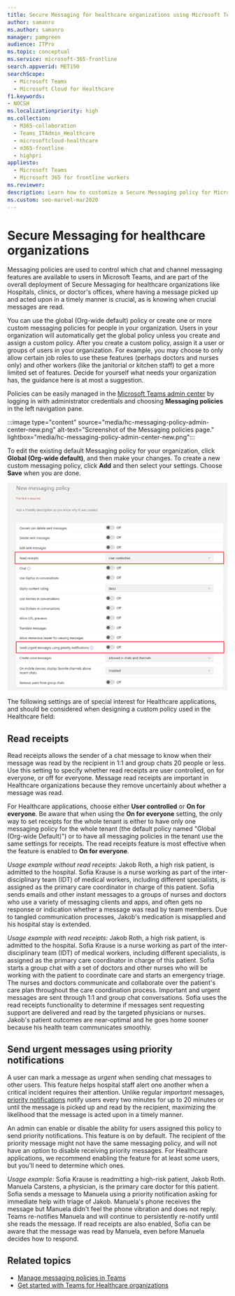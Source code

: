 ```yaml
---
title: Secure Messaging for healthcare organizations using Microsoft Teams
author: samanro
ms.author: samanro
manager: pamgreen
audience: ITPro
ms.topic: conceptual
ms.service: microsoft-365-frontline
search.appverid: MET150
searchScope:
  - Microsoft Teams
  - Microsoft Cloud for Healthcare
f1.keywords:
- NOCSH
ms.localizationpriority: high
ms.collection:
  - M365-collaboration
  - Teams_ITAdmin_Healthcare
  - microsoftcloud-healthcare
  - m365-frontline
  - highpri
appliesto: 
  - Microsoft Teams
  - Microsoft 365 for frontline workers
ms.reviewer: 
description: Learn how to customize a Secure Messaging policy for Microsoft Teams that can include read receipts and priority notifications.
ms.custom: seo-marvel-mar2020
---
```


# Secure Messaging for healthcare organizations

Messaging policies are used to control which chat and channel messaging features are available to users in Microsoft Teams, and are part of the overall deployment of Secure Messaging for healthcare organizations like Hospitals, clinics, or doctor's offices, where having a message picked up and acted upon in a timely manner is crucial, as is knowing when crucial messages are read.

You can use the global (Org-wide default) policy or create one or more custom messaging policies for people in your organization. Users in your organization will automatically get the global policy unless you create and assign a custom policy. After you create a custom policy, assign it a user or groups of users in your organization. For example, you may choose to only allow certain job roles to use these features (perhaps doctors and nurses only) and other workers (like the janitorial or kitchen staff) to get a more limited set of features. Decide for yourself what needs your organization has, the guidance here is at most a suggestion.

Policies can be easily managed in the [Microsoft Teams admin center](https://admin.teams.microsoft.com) by logging in with administrator credentials and choosing **Messaging policies** in the left navigation pane.

 :::image type="content" source="media/hc-messaging-policy-admin-center-new.png" alt-text="Screenshot of the Messaging policies page." lightbox="media/hc-messaging-policy-admin-center-new.png":::
 
 To edit the existing default Messaging policy for your organization, click **Global (Org-wide default)**, and then make your changes. To create a new custom messaging policy, click **Add** and then select your settings. Choose **Save** when you are done.

![Screenshot of messaging policy settings.](media/hc-messaging-policy.png)

The following settings are of special interest for Healthcare applications, and should be considered when designing a custom policy used in the Healthcare field:

## Read receipts

Read receipts allows the sender of a chat message to know when their message was read by the recipient in 1:1 and group chats 20 people or less. Use this setting to specify whether read receipts are user controlled, on for everyone, or off for everyone. Message read receipts are important in Healthcare organizations because they remove uncertainly about whether a message was read.

For Healthcare applications, choose either **User controlled** or **On for everyone**. Be aware that when using the **On for everyone** setting, the only way to set receipts for the whole  tenant is either to have only one messaging policy for the whole tenant (the default policy named "Global (Org-wide Default)") or to have all messaging policies in the tenant use the same settings for receipts. The read receipts feature is most effective when the feature is enabled to **On for everyone**.

*Usage example without read receipts:* Jakob Roth, a high risk patient, is admitted to the hospital.  Sofia Krause is a nurse working as part of the inter-disciplinary team (IDT) of medical workers, including different specialists, is assigned as the primary care coordinator in charge of this patient.  Sofia sends emails and other instant messages to a groups of nurses and doctors who use a variety of messaging clients and apps, and often gets no response or indication whether a message was read by team members. Due to tangled communication processes, Jakob's medication is misapplied and his hospital stay is extended.

*Usage example with read receipts:* Jakob Roth, a high risk patient, is admitted to the hospital.  Sofia Krause is a nurse working as part of the inter-disciplinary team (IDT) of medical workers, including different specialists, is assigned as the primary care coordinator in charge of this patient.  Sofia starts a group chat with a set of doctors and other nurses who will be working with the patient to coordinate care and starts an emergency triage.  The nurses and doctors communicate and collaborate over the patient's care plan throughout the care coordination process.  Important and urgent messages are sent through 1:1 and group chat conversations. Sofia uses the read receipts functionality to determine if messages sent requesting support are delivered and read by the targeted physicians or nurses. Jakob's patient outcomes are near-optimal and he goes home sooner because his health team communicates smoothly.

## Send urgent messages using priority notifications

A user can mark a message as *urgent* when sending chat messages to other users. This feature helps hospital staff alert one another when a critical incident requires their attention. Unlike regular *important* messages, [priority notifications](https://support.microsoft.com/article/mark-a-message-as-important-or-urgent-in-teams-ea99d5b6-1317-4550-8d75-86ff14cd4462) notify users every two minutes for up to 20 minutes or until the message is picked up and read by the recipient, maximizing the likelihood that the message is acted upon in a timely manner.

An admin can enable or disable the ability for users assigned this policy to send priority notifications. This feature is on by default. The recipient of the priority message might not have the same messaging policy, and will not have an option to disable receiving priority messages. For Healthcare applications, we recommend enabling the feature for at least some users, but you'll need to determine which ones.

*Usage example:* Sofia Krause is readmitting a high-risk patient, Jakob Roth. Manuela Carstens, a physician, is the primary care doctor for this patient.  Sofia sends a message to Manuela using a priority notification asking for immediate help with triage of Jakob.  Manuela's phone receives the message but Manuela didn't feel the phone vibration and does not reply. Teams re-notifies Manuela and will continue to persistently re-notify until she reads the message. If read receipts are also enabled, Sofia can be aware that the message was read by Manuela, even before Manuela decides how to respond.

## Related topics

- [Manage messaging policies in Teams](/microsoftteams/messaging-policies-in-teams)
- [Get started with Teams for Healthcare organizations](teams-in-hc.md)
